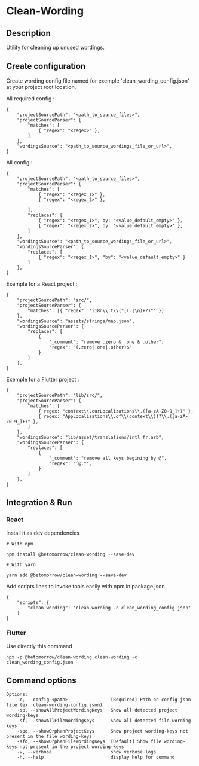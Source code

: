 # Clean-Wording

## Description

Utility for cleaning up unused wordings.

## Create configuration

Create wording config file named for exemple 'clean_wording_config.json' at your project root location.

All required config :

```
{
    "projectSourcePath": "<path_to_source_files>",
    "projectSourceParser": {
        "matches": [
            { "regex": "<regex>" },
        ]
    },
    "wordingsSource": "<path_to_source_wordings_file_or_url>",
}
```

All config :

```
{
    "projectSourcePath": "<path_to_source_files>",
    "projectSourceParser": {
        "matches": [
            { "regex": "<regex_1>" },
            { "regex": "<regex_2>" },
            ...
        ],
        "replaces": [
            { "regex": "<regex_1>", by: "<value_default_empty>" },
            { "regex": "<regex_2>", by: "<value_default_empty>" },
        ]
    },
    "wordingsSource": "<path_to_source_wordings_file_or_url>",
    "wordingsSourceParser": {
        "replaces": [
            { "regex": "<regex_1>", "by": "<value_default_empty>" }
        ]
    },
}
```

Exemple for a React project :

```
{
    "projectSourcePath": "src/",
    "projectSourceParser": {
        "matches": [{ "regex": 'i18n\\.t\\("((.|\n)+?)"' }]
    },
    "wordingsSource": "assets/strings/map.json",
    "wordingsSourceParser": {
        "replaces": [
            {
                "_comment": "remove .zero & .one & .other",
                "regex": "(.zero|.one|.other)$"
            }
        ]
    },
}
```

Exemple for a Flutter project :

```
{
    "projectSourcePath": "lib/src/",
    "projectSourceParser": {
        "matches": [
            { regex: "context\\.curLocalizations\\.([a-zA-Z0-9_]+)" },
            { regex: "AppLocalizations\\.of\\(context\\)!?\\.([a-zA-Z0-9_]+)" },
        ]
    },
    "wordingsSource": "lib/asset/translations/intl_fr.arb",
    "wordingsSourceParser": {
        "replaces": [
            {
                "_comment": "remove all keys begining by @",
                "regex": "^@.*",
            }
        ]
    },
}
```

## Integration & Run

### React

Install it as dev dependencies

```
# With npm

npm install @betomorrow/clean-wording --save-dev

# With yarn

yarn add @betomorrow/clean-wording --save-dev
```

Add scripts lines to invoke tools easily with npm in package.json

```
{
    "scripts": {
        "clean-wording": "clean-wording -c clean_wording_config.json"
    }
}
```

### Flutter

Use directly this command

```
npx -p @betomorrow/clean-wording clean-wording -c clean_wording_config.json
```

## Command options

```
Options:
    -c, --config <path>                [Required] Path on config json file (ex: clean-wording-config.json)
    -sp, --showAllProjectWordingKeys   Show all detected project wording-keys
    -sf, --showAllFileWordingKeys      Show all detected file wording-keys
    -spo, --showOrphanProjectKeys      Show project wording-keys not present in the file wording-keys
    -sfo, --showOrphanFileWordingKeys  [Default] Show file wording-keys not present in the project wording-keys
    -v, --verbose                      show verbose logs
    -h, --help                         display help for command
```
